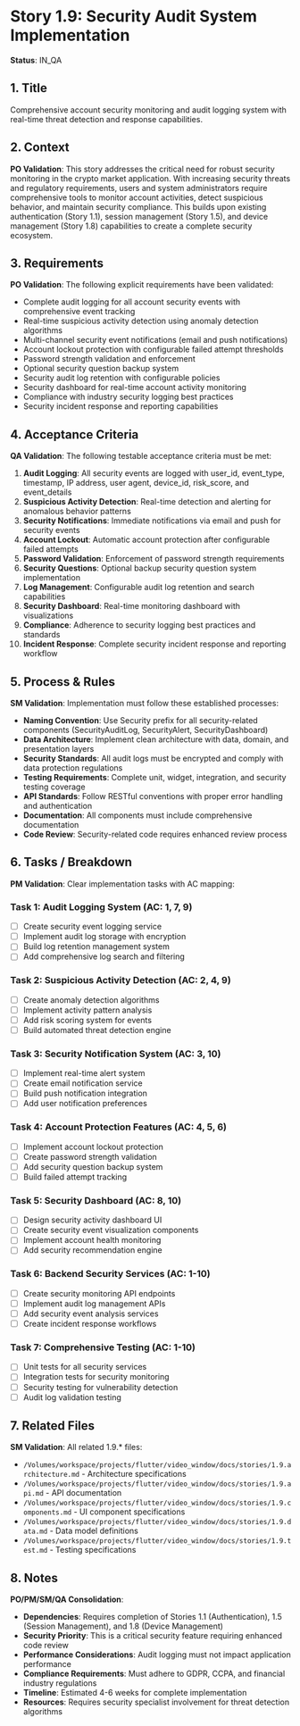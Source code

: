 # Story 1.9: Security Audit System Implementation

**Status**: IN_QA

## 1. Title
Comprehensive account security monitoring and audit logging system with real-time threat detection and response capabilities.

## 2. Context
**PO Validation**: This story addresses the critical need for robust security monitoring in the crypto market application. With increasing security threats and regulatory requirements, users and system administrators require comprehensive tools to monitor account activities, detect suspicious behavior, and maintain security compliance. This builds upon existing authentication (Story 1.1), session management (Story 1.5), and device management (Story 1.8) capabilities to create a complete security ecosystem.

## 3. Requirements
**PO Validation**: The following explicit requirements have been validated:
- Complete audit logging for all account security events with comprehensive event tracking
- Real-time suspicious activity detection using anomaly detection algorithms
- Multi-channel security event notifications (email and push notifications)
- Account lockout protection with configurable failed attempt thresholds
- Password strength validation and enforcement
- Optional security question backup system
- Security audit log retention with configurable policies
- Security dashboard for real-time account activity monitoring
- Compliance with industry security logging best practices
- Security incident response and reporting capabilities

## 4. Acceptance Criteria
**QA Validation**: The following testable acceptance criteria must be met:
1. **Audit Logging**: All security events are logged with user_id, event_type, timestamp, IP address, user agent, device_id, risk_score, and event_details
2. **Suspicious Activity Detection**: Real-time detection and alerting for anomalous behavior patterns
3. **Security Notifications**: Immediate notifications via email and push for security events
4. **Account Lockout**: Automatic account protection after configurable failed attempts
5. **Password Validation**: Enforcement of password strength requirements
6. **Security Questions**: Optional backup security question system implementation
7. **Log Management**: Configurable audit log retention and search capabilities
8. **Security Dashboard**: Real-time monitoring dashboard with visualizations
9. **Compliance**: Adherence to security logging best practices and standards
10. **Incident Response**: Complete security incident response and reporting workflow

## 5. Process & Rules
**SM Validation**: Implementation must follow these established processes:
- **Naming Convention**: Use Security prefix for all security-related components (SecurityAuditLog, SecurityAlert, SecurityDashboard)
- **Data Architecture**: Implement clean architecture with data, domain, and presentation layers
- **Security Standards**: All audit logs must be encrypted and comply with data protection regulations
- **Testing Requirements**: Complete unit, widget, integration, and security testing coverage
- **API Standards**: Follow RESTful conventions with proper error handling and authentication
- **Documentation**: All components must include comprehensive documentation
- **Code Review**: Security-related code requires enhanced review process

## 6. Tasks / Breakdown
**PM Validation**: Clear implementation tasks with AC mapping:

### Task 1: Audit Logging System (AC: 1, 7, 9)
- [ ] Create security event logging service
- [ ] Implement audit log storage with encryption
- [ ] Build log retention management system
- [ ] Add comprehensive log search and filtering

### Task 2: Suspicious Activity Detection (AC: 2, 4, 9)
- [ ] Create anomaly detection algorithms
- [ ] Implement activity pattern analysis
- [ ] Add risk scoring system for events
- [ ] Build automated threat detection engine

### Task 3: Security Notification System (AC: 3, 10)
- [ ] Implement real-time alert system
- [ ] Create email notification service
- [ ] Build push notification integration
- [ ] Add user notification preferences

### Task 4: Account Protection Features (AC: 4, 5, 6)
- [ ] Implement account lockout protection
- [ ] Create password strength validation
- [ ] Add security question backup system
- [ ] Build failed attempt tracking

### Task 5: Security Dashboard (AC: 8, 10)
- [ ] Design security activity dashboard UI
- [ ] Create security event visualization components
- [ ] Implement account health monitoring
- [ ] Add security recommendation engine

### Task 6: Backend Security Services (AC: 1-10)
- [ ] Create security monitoring API endpoints
- [ ] Implement audit log management APIs
- [ ] Add security event analysis services
- [ ] Create incident response workflows

### Task 7: Comprehensive Testing (AC: 1-10)
- [ ] Unit tests for all security services
- [ ] Integration tests for security monitoring
- [ ] Security testing for vulnerability detection
- [ ] Audit log validation testing

## 7. Related Files
**SM Validation**: All related 1.9.* files:
- `/Volumes/workspace/projects/flutter/video_window/docs/stories/1.9.architecture.md` - Architecture specifications
- `/Volumes/workspace/projects/flutter/video_window/docs/stories/1.9.api.md` - API documentation
- `/Volumes/workspace/projects/flutter/video_window/docs/stories/1.9.components.md` - UI component specifications
- `/Volumes/workspace/projects/flutter/video_window/docs/stories/1.9.data.md` - Data model definitions
- `/Volumes/workspace/projects/flutter/video_window/docs/stories/1.9.test.md` - Testing specifications

## 8. Notes
**PO/PM/SM/QA Consolidation**:
- **Dependencies**: Requires completion of Stories 1.1 (Authentication), 1.5 (Session Management), and 1.8 (Device Management)
- **Security Priority**: This is a critical security feature requiring enhanced code review
- **Performance Considerations**: Audit logging must not impact application performance
- **Compliance Requirements**: Must adhere to GDPR, CCPA, and financial industry regulations
- **Timeline**: Estimated 4-6 weeks for complete implementation
- **Resources**: Requires security specialist involvement for threat detection algorithms
